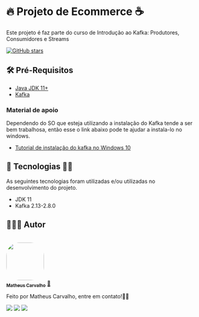 # 🔥 Projeto de Ecommerce ☕

Este projeto é faz parte do curso de Introdução ao Kafka: Produtores, Consumidores e Streams

[![GitHub stars](https://img.shields.io/github/stars/matheuscarv69/orange-talents-05-template-proposta?color=orange)](https://github.com/matheuscarv69/orange-talents-05-template-proposta/stargazers)

## 🛠 Pré-Requisitos

- [Java JDK 11+](https://www.oracle.com/br/java/technologies/javase-jdk11-downloads.html)
- [Kafka](https://kafka.apache.org/downloads)

### Material de apoio 
Dependendo do SO que esteja utilizando a instalação do Kafka tende a ser bem trabalhosa,
então esse o link abaixo pode te ajudar a instala-lo no windows.

- [Tutorial de instalação do kafka no Windows 10](https://ichi.pro/pt/como-instalar-o-apache-kafka-no-windows-facilmente-53170105811632)

## 🚀 Tecnologias 👩‍🚀

As seguintes tecnologias foram utilizadas e/ou utilizadas no desenvolvimento do projeto.

- JDK 11
- Kafka 2.13-2.8.0

## 👨🏻‍💻 Autor

<br>
<a href="https://github.com/matheuscarv69">
 <img style="border-radius: 35%;" src="https://avatars1.githubusercontent.com/u/55814214?s=460&u=ffb1e928527a55f53df6e0d323c2fd7ba92fe0c3&v=4" width="100px;" alt=""/>
 <br />
 <sub><b>Matheus Carvalho</b></sub></a> <a href="https://github.com/matheuscarv69" title="Matheus Carvalho">🚀</a>

Feito por Matheus Carvalho, entre em contato!✌🏻
 <p align="left">
    <a href="mailto:matheus9126@gmail.com" alt="Gmail" target="_blank">
      <img src="https://img.shields.io/badge/Gmail-D14836?style=for-the-badge&logo=gmail&logoColor=white&link=mailto:matheus9126@gmail.com"/></a>
    <a href="https://www.linkedin.com/in/matheus-carvalho69/" alt="Linkedin" target="_blank">
        <img src="https://img.shields.io/badge/LinkedIn-0077B5?style=for-the-badge&logo=linkedin&logoColor=white&link=https://www.linkedin.com/in/matheus-carvalho69/"/></a>  
    <a href="https://www.instagram.com/_mmcarvalho/" alt="Instagram" target="_blank">
      <img src="https://img.shields.io/badge/Instagram-E4405F?style=for-the-badge&logo=instagram&logoColor=white&link=https://www.instagram.com/_mmcarvalho/"/></a>  
  </p>
